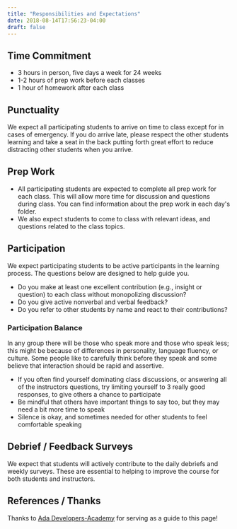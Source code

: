 ```yaml
---
title: "Responsibilities and Expectations"
date: 2018-08-14T17:56:23-04:00
draft: false
---
```


## Time Commitment 
- 3 hours in person, five days a week for 24 weeks
- 1-2 hours of prep work before each classes
- 1 hour of homework after each class

<!-- # Class Structure (Move to lesson plan for orientation)
- 2 hours, twice a week for 3 weeks
- General class plan
    - Welcome, goals, warm-up (25 mins)
    - Lesson (25 mins)
    - Break (10 mins)
    - Discussion (50 mins)
    - Debrief (10 mins) -->

## Punctuality
We expect all participating students to arrive on time to class except for in cases of emergency. If you do arrive late, please respect the other students learning and take a seat in the back putting forth great effort to reduce distracting other students when you arrive.

## Prep Work
* All participating students are expected to complete all prep work for each class. This will allow more time for discussion and questions during class. You can find information about the prep work in each day's folder.
* We also expect students to come to class with relevant ideas, and questions related to the class topics.

## Participation
We expect participating students to be active participants in the learning process. The questions below are designed to help guide you.
* Do you make at least one excellent contribution (e.g., insight or question) to each class without monopolizing discussion?
* Do you give active nonverbal and verbal feedback?
* Do you refer to other students by name and react to their contributions?

### Participation Balance
In any group there will be those who speak more and those who speak less; this might be because of differences in personality, language fluency, or culture. Some people like to carefully think before they speak and some believe that interaction should be rapid and assertive.

* If you often find yourself dominating class discussions, or answering all of the instructors questions, try limiting yourself to 3 really good responses, to give others a chance to participate
* Be mindful that others have important things to say too, but they may need a bit more time to speak
* Silence is okay, and sometimes needed for other students to feel comfortable speaking

## Debrief / Feedback Surveys
We expect that students will actively contribute to the daily debriefs and weekly surveys. These are essential to helping to improve the course for both students and instructors.


## References / Thanks
Thanks to [Ada Developers-Academy](https://github.com/Ada-Developers-Academy/jump-start-live/blob/master/expectations.md) for serving as a guide to this page!
